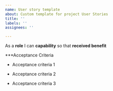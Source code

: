 ```yaml
---
name: User story template
about: Custom template for project User Stories
title: ''
labels: ''
assignees: ''

---
```


As a **role** I can **capability** so that **received benefit**


***Acceptance Criteria

- Acceptance criteria 1

- Acceptance criteria 2

- Acceptance criteria 3
